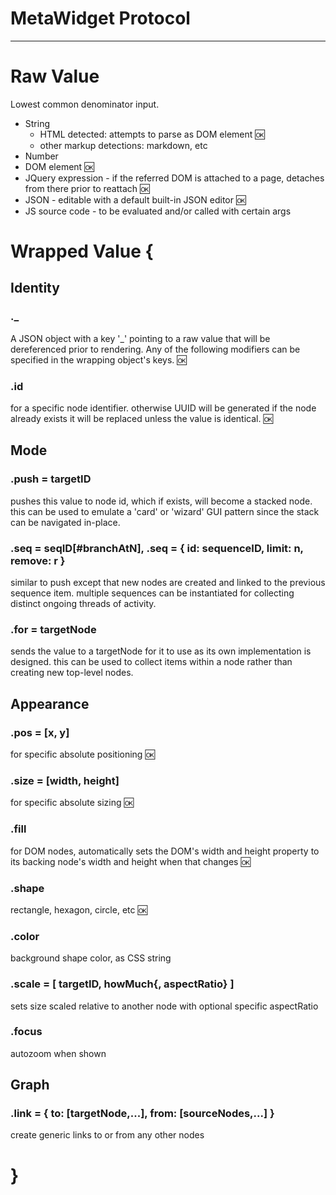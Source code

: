 # MetaWidget Protocol

----

# Raw Value
Lowest common denominator input.
 * String
   * HTML detected: attempts to parse as DOM element :ok:
   * other markup detections: markdown, etc
 * Number
 * DOM element :ok:
 * JQuery expression - if the referred DOM is attached to a page, detaches from there prior to reattach :ok: 
 * JSON - editable with a default built-in JSON editor :ok:
 * JS source code - to be evaluated and/or called with certain args

# Wrapped Value {

## Identity

### ._
A JSON object with a key '_' pointing to a raw value that will be dereferenced prior to rendering.
Any of the following modifiers can be specified in the wrapping object's keys.
:ok:

### .id 
for a specific node identifier.  otherwise UUID will be generated
if the node already exists it will be replaced unless the
value is identical.
:ok:

## Mode 
### .push = targetID
pushes this value to node id, which if exists, will
become a stacked node.  this can be used to emulate 
a 'card' or 'wizard' GUI pattern since the stack
can be navigated in-place.

### .seq = seqID[#branchAtN], .seq = { id: sequenceID, limit: n, remove: r }
similar to push except that new nodes are created and linked
to the previous sequence item.  multiple sequences
can be instantiated for collecting distinct ongoing threads
of activity.

### .for = targetNode
sends the value to a targetNode for it to use as its own
implementation is designed.  this can be used
to collect items within a node rather than creating new
top-level nodes.

## Appearance

### .pos = [x, y]
for specific absolute positioning
:ok:

### .size = [width, height]
for specific absolute sizing
:ok:

### .fill
for DOM nodes, automatically sets the DOM's width and height property to its backing node's width and height when that changes 
:ok:

### .shape
rectangle, hexagon, circle, etc
:ok:

### .color
background shape color, as CSS string

### .scale = [ targetID, howMuch{, aspectRatio} ]
sets size scaled relative to another node with optional specific aspectRatio 

### .focus
autozoom when shown

## Graph
### .link = { to: [targetNode,...], from: [sourceNodes,...] }
create generic links to or from any other nodes

# }